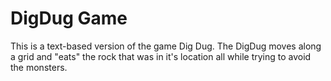 # DigDug Game

This is a text-based version of the game Dig Dug. The DigDug moves along a grid and "eats" the rock that was in it's location all while trying to avoid the monsters.
